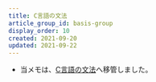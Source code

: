 ```yaml
---
title: C言語の文法
article_group_id: basis-group
display_order: 10
created: 2021-09-20
updated: 2021-09-22
---
```

- 当メモは、[C言語の文法](https://thinktwice.tech/it/c/grammar_of_c/)へ移管しました。